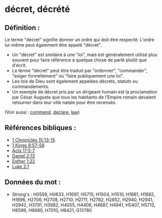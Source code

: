 # décret, décrété

## Définition :

Le terme "décret" signifie donner un ordre qui doit être respecté. L'ordre lui-même peut également être appelé "décret".

* Un "décret" est similaire à une "loi", mais est généralement utilisé plus souvent pour faire référence à quelque chose de parlé plutôt que d'écrit.
* Le terme "décret" peut être traduit par "ordonner", "commander", "exiger formellement" ou "faire publiquement une loi".
* Les lois de Dieu sont également appelées décrets, statuts ou commandements.
* Un exemple de décret pris par un dirigeant humain est la proclamation par César Auguste que tous les habitants de l'Empire romain devaient retourner dans leur ville natale pour être recensés.

(Voir aussi : [command](../kt/command.md), [declare](../other/declare.md), [law](../other/law.md))

## Références bibliques :

* [1 Chronicles 15:13-15](rc://en/tn/help/1ch/15/13)
* [1 Kings 8:57-58](rc://en/tn/help/1ki/08/57)
* [Acts 17:5-7](rc://en/tn/help/act/17/05)
* [Daniel 2:13](rc://en/tn/help/dan/02/13)
* [Esther 1:22](rc://en/tn/help/est/01/22)
* [Luke 2:1](rc://en/tn/help/luk/02/01)

## Données du mot :

* Strong's : H0559, H0633, H1697, H5715, H1504, H1510, H1881, H1882, H1696, H2706, H2708, H2710, H2711, H2782, H2852, H2940, H2941, H2942, H3791, H3982, H4055, H4406, H4687, H4941, H5407, H5713, H6599, H6680, H7010, H8421, G13780
